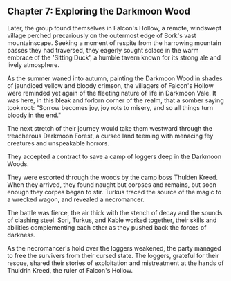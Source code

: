 ## Chapter 7: Exploring the Darkmoon Wood

Later, the group found themselves in Falcon's Hollow, a remote, windswept village perched precariously on the outermost edge of Bork's vast mountainscape. Seeking a moment of respite from the harrowing mountain passes they had traversed, they eagerly sought solace in the warm embrace of the 'Sitting Duck', a humble tavern known for its strong ale and lively atmosphere.

As the summer waned into autumn, painting the Darkmoon Wood in shades of jaundiced yellow and bloody crimson, the villagers of Falcon's Hollow were reminded yet again of the fleeting nature of life in Darkmoon Vale. It was here, in this bleak and forlorn corner of the realm, that a somber saying took root: "Sorrow becomes joy, joy rots to misery, and so all things turn bloody in the end."

The next stretch of their journey would take them westward through the treacherous Darkmoon Forest, a cursed land teeming with menacing fey creatures and unspeakable horrors. 

They accepted a contract to save a camp of loggers deep in the Darkmoon Woods. 

They were escorted through the woods by the camp boss Thulden Kreed. When they arrived, they found naught but corpses and remains, but soon enough they corpes began to stir. Turkus traced the source of the magic to a wrecked wagon, and revealed a necromancer. 

The battle was fierce, the air thick with the stench of decay and the sounds of clashing steel. Sori, Turkus, and Kable worked together, their skills and abilities complementing each other as they pushed back the forces of darkness.

As the necromancer's hold over the loggers weakened, the party managed to free the survivers from their cursed state. The loggers, grateful for their rescue, shared their stories of exploitation and mistreatment at the hands of Thuldrin Kreed, the ruler of Falcon's Hollow. 